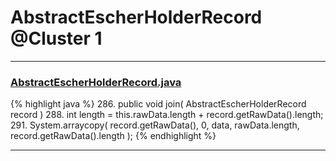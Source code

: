 # AbstractEscherHolderRecord @Cluster 1

***

### [AbstractEscherHolderRecord.java](https://searchcode.com/codesearch/view/15642502/)
{% highlight java %}
286. public void join( AbstractEscherHolderRecord record )
288.     int length = this.rawData.length + record.getRawData().length;
291.     System.arraycopy( record.getRawData(), 0, data, rawData.length, record.getRawData().length );
{% endhighlight %}

***

